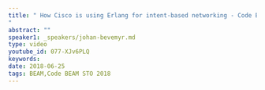 ```yaml
---
title: " How Cisco is using Erlang for intent-based networking - Code BEAM STO 2018
"
abstract: ""
speaker1: _speakers/johan-bevemyr.md
type: video
youtube_id: 077-XJv6PLQ
keywords: 
date: 2018-06-25
tags: BEAM,Code BEAM STO 2018
---
```


